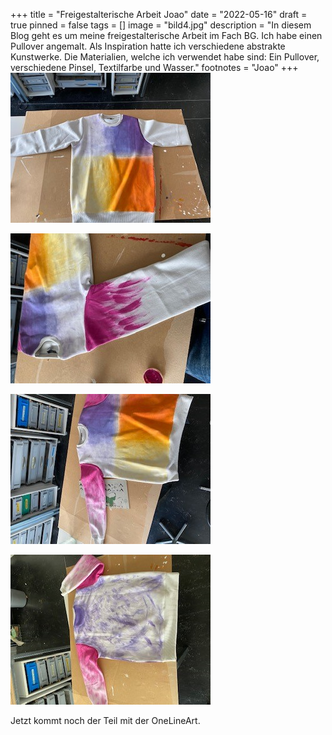 +++
title = "Freigestalterische Arbeit Joao"
date = "2022-05-16"
draft = true
pinned = false
tags = []
image = "bild4.jpg"
description = "In diesem Blog geht es um meine freigestalterische Arbeit im Fach BG. Ich habe einen Pullover angemalt. Als Inspiration hatte ich verschiedene abstrakte Kunstwerke. Die Materialien, welche ich verwendet habe sind: Ein Pullover, verschiedene Pinsel, Textilfarbe und Wasser."
footnotes = "Joao"
+++
![Als erster habe ich, wie auf diesem Bild zu sehen ist, die Vorderseite angemalt. Hier habe ich versucht eine Seite dunkler zu machen als die Andere. Dazu habe ich einen Übergang mit weisser Farbe verwendet. Hier lief noch nicht alles perfekt und ich musste noch ein bisschen das Gefühl dafür bekommen auf Stoff zu malen.](bild1.jpg "Die Vorderseite des Pullis")

   ![Im nächsten Schritt habe ich die Ärmel angemalt. Hier startet der Ärmel mit einer dunklen Farbe und wird immer heller, bis es Weiss wird. Hier hatte ich schon weniger Probleme mit dem malen und hatte es schon gut im Griff, mit dem Pinsel auf dem Stoff zu malen. Hier habe ich gemerkt, dass die Farbe nicht zu nass und nicht zu trocken sein darf. Denn im ersten Schritt habe ich ein bisschen viel ](bild2.jpg "Die Ärmel")

   ![So sehen die Ärmel aus, wenn sie fertig sind. Die Ärmel habe ich einmal rundherum gemalt.](bild3.jpg "Vorderseite und Ärmel. ")

   ![Die Rückseite habe ich anders gemacht als die Vorderseite. Da ich ja als Inspiration die abstrakten Kunstwerke hatte. Auf der Rückseite habe ich eine andere Technik ausgewählt. und zwar ein bisschen wilder als auf der Vorderseite und ohne Übergänge. ](bild5.jpg "Rückseite und Ärmel")

   Jetzt kommt noch der Teil mit der OneLineArt.